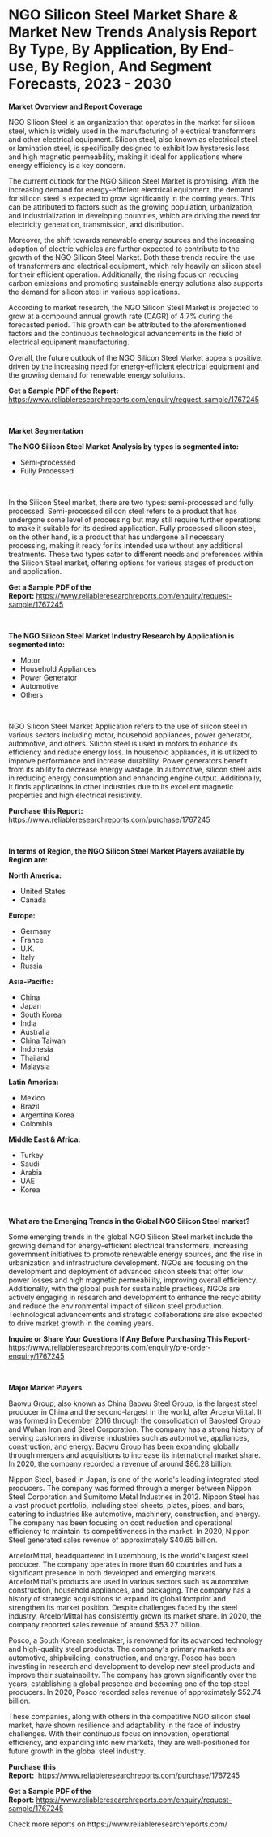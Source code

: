 <p><h1>NGO Silicon Steel Market Share & Market New Trends Analysis Report By Type, By Application, By End-use, By Region, And Segment Forecasts, 2023 - 2030</h1></p><p><strong>Market Overview and Report Coverage</strong></p>
<p><p>NGO Silicon Steel is an organization that operates in the market for silicon steel, which is widely used in the manufacturing of electrical transformers and other electrical equipment. Silicon steel, also known as electrical steel or lamination steel, is specifically designed to exhibit low hysteresis loss and high magnetic permeability, making it ideal for applications where energy efficiency is a key concern.</p><p>The current outlook for the NGO Silicon Steel Market is promising. With the increasing demand for energy-efficient electrical equipment, the demand for silicon steel is expected to grow significantly in the coming years. This can be attributed to factors such as the growing population, urbanization, and industrialization in developing countries, which are driving the need for electricity generation, transmission, and distribution.</p><p>Moreover, the shift towards renewable energy sources and the increasing adoption of electric vehicles are further expected to contribute to the growth of the NGO Silicon Steel Market. Both these trends require the use of transformers and electrical equipment, which rely heavily on silicon steel for their efficient operation. Additionally, the rising focus on reducing carbon emissions and promoting sustainable energy solutions also supports the demand for silicon steel in various applications.</p><p>According to market research, the NGO Silicon Steel Market is projected to grow at a compound annual growth rate (CAGR) of 4.7% during the forecasted period. This growth can be attributed to the aforementioned factors and the continuous technological advancements in the field of electrical equipment manufacturing.</p><p>Overall, the future outlook of the NGO Silicon Steel Market appears positive, driven by the increasing need for energy-efficient electrical equipment and the growing demand for renewable energy solutions.</p></p>
<p><strong>Get a Sample PDF of the Report:</strong> <a href="https://www.reliableresearchreports.com/enquiry/request-sample/1767245">https://www.reliableresearchreports.com/enquiry/request-sample/1767245</a></p>
<p>&nbsp;</p>
<p><strong>Market Segmentation</strong></p>
<p><strong>The NGO Silicon Steel Market Analysis by types is segmented into:</strong></p>
<p><ul><li>Semi-processed</li><li>Fully Processed</li></ul></p>
<p>&nbsp;</p>
<p><p>In the Silicon Steel market, there are two types: semi-processed and fully processed. Semi-processed silicon steel refers to a product that has undergone some level of processing but may still require further operations to make it suitable for its desired application. Fully processed silicon steel, on the other hand, is a product that has undergone all necessary processing, making it ready for its intended use without any additional treatments. These two types cater to different needs and preferences within the Silicon Steel market, offering options for various stages of production and application.</p></p>
<p><strong>Get a Sample PDF of the Report:</strong>&nbsp;<a href="https://www.reliableresearchreports.com/enquiry/request-sample/1767245">https://www.reliableresearchreports.com/enquiry/request-sample/1767245</a></p>
<p>&nbsp;</p>
<p><strong>The NGO Silicon Steel Market Industry Research by Application is segmented into:</strong></p>
<p><ul><li>Motor</li><li>Household Appliances</li><li>Power Generator</li><li>Automotive</li><li>Others</li></ul></p>
<p>&nbsp;</p>
<p><p>NGO Silicon Steel Market Application refers to the use of silicon steel in various sectors including motor, household appliances, power generator, automotive, and others. Silicon steel is used in motors to enhance its efficiency and reduce energy loss. In household appliances, it is utilized to improve performance and increase durability. Power generators benefit from its ability to decrease energy wastage. In automotive, silicon steel aids in reducing energy consumption and enhancing engine output. Additionally, it finds applications in other industries due to its excellent magnetic properties and high electrical resistivity.</p></p>
<p><strong>Purchase this Report:</strong>&nbsp; <a href="https://www.reliableresearchreports.com/purchase/1767245">https://www.reliableresearchreports.com/purchase/1767245</a></p>
<p>&nbsp;</p>
<p><strong>In terms of Region, the NGO Silicon Steel Market Players available by Region are:</strong></p>
<p>
    <p> <strong> North America: </strong>
        <ul>
            <li>United States</li>
            <li>Canada</li>
        </ul>
        </p> 
    <p> <strong> Europe: </strong>
        <ul>
            <li>Germany</li>
            <li>France</li>
            <li>U.K.</li>
            <li>Italy</li>
            <li>Russia</li>
        </ul>
        </p> 
    <p> <strong> Asia-Pacific: </strong>
        <ul>
            <li>China</li>
            <li>Japan</li>
            <li>South Korea</li>
            <li>India</li>
            <li>Australia</li>
            <li>China Taiwan</li>
            <li>Indonesia</li>
            <li>Thailand</li>
            <li>Malaysia</li>
        </ul>
        </p> 
    <p> <strong> Latin America: </strong>
        <ul>
            <li>Mexico</li>
            <li>Brazil</li>
            <li>Argentina Korea</li>
            <li>Colombia</li>
        </ul>
        </p> 
    <p> <strong> Middle East & Africa: </strong>
        <ul>
            <li>Turkey</li>
            <li>Saudi</li>
            <li>Arabia</li>
            <li>UAE</li>
            <li>Korea</li>
        </ul>
    </p>
    </p>
<p>&nbsp;</p>
<p><strong>What are the Emerging Trends in the Global NGO Silicon Steel market?</strong></p>
<p><p>Some emerging trends in the global NGO Silicon Steel market include the growing demand for energy-efficient electrical transformers, increasing government initiatives to promote renewable energy sources, and the rise in urbanization and infrastructure development. NGOs are focusing on the development and deployment of advanced silicon steels that offer low power losses and high magnetic permeability, improving overall efficiency. Additionally, with the global push for sustainable practices, NGOs are actively engaging in research and development to enhance the recyclability and reduce the environmental impact of silicon steel production. Technological advancements and strategic collaborations are also expected to drive market growth in the coming years.</p></p>
<p><strong>Inquire or Share Your Questions If Any Before Purchasing This Report</strong>- <a href="https://www.reliableresearchreports.com/enquiry/pre-order-enquiry/1767245">https://www.reliableresearchreports.com/enquiry/pre-order-enquiry/1767245</a></p>
<p>&nbsp;</p>
<p><strong>Major Market Players</strong></p>
<p><p>Baowu Group, also known as China Baowu Steel Group, is the largest steel producer in China and the second-largest in the world, after ArcelorMittal. It was formed in December 2016 through the consolidation of Baosteel Group and Wuhan Iron and Steel Corporation. The company has a strong history of serving customers in diverse industries such as automotive, appliances, construction, and energy. Baowu Group has been expanding globally through mergers and acquisitions to increase its international market share. In 2020, the company recorded a revenue of around $86.28 billion.</p><p>Nippon Steel, based in Japan, is one of the world's leading integrated steel producers. The company was formed through a merger between Nippon Steel Corporation and Sumitomo Metal Industries in 2012. Nippon Steel has a vast product portfolio, including steel sheets, plates, pipes, and bars, catering to industries like automotive, machinery, construction, and energy. The company has been focusing on cost reduction and operational efficiency to maintain its competitiveness in the market. In 2020, Nippon Steel generated sales revenue of approximately $40.65 billion.</p><p>ArcelorMittal, headquartered in Luxembourg, is the world's largest steel producer. The company operates in more than 60 countries and has a significant presence in both developed and emerging markets. ArcelorMittal's products are used in various sectors such as automotive, construction, household appliances, and packaging. The company has a history of strategic acquisitions to expand its global footprint and strengthen its market position. Despite challenges faced by the steel industry, ArcelorMittal has consistently grown its market share. In 2020, the company reported sales revenue of around $53.27 billion.</p><p>Posco, a South Korean steelmaker, is renowned for its advanced technology and high-quality steel products. The company's primary markets are automotive, shipbuilding, construction, and energy. Posco has been investing in research and development to develop new steel products and improve their sustainability. The company has grown significantly over the years, establishing a global presence and becoming one of the top steel producers. In 2020, Posco recorded sales revenue of approximately $52.74 billion.</p><p>These companies, along with others in the competitive NGO silicon steel market, have shown resilience and adaptability in the face of industry challenges. With their continuous focus on innovation, operational efficiency, and expanding into new markets, they are well-positioned for future growth in the global steel industry.</p></p>
<p><strong>Purchase this Report:</strong>&nbsp;&nbsp;<a href="https://www.reliableresearchreports.com/purchase/1767245">https://www.reliableresearchreports.com/purchase/1767245</a></p>
<p></p>
<p><strong>Get a Sample PDF of the Report:</strong>&nbsp;<a href="https://www.reliableresearchreports.com/enquiry/request-sample/1767245">https://www.reliableresearchreports.com/enquiry/request-sample/1767245</a></p>
<p>Check more reports on https://www.reliableresearchreports.com/</p>